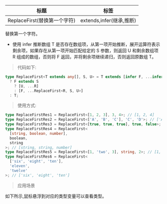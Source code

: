 | 标题                         | 标签                     |
| ---------------------------- | ------------------------ |
| ReplaceFirst(替换第一个字符) | extends,infer(继承,推断) |

替换第一个字符。

- 使用 infer 推断数组 T 是否存在数组项，从第一项开始推断，展开运算符表示剩余项，如果存在从第一项开始匹配给定的 S 参数，则返回 U 和剩余数组项 R 组成的数组，否则将 F 返回，并将剩余项继续递归，否则返回原数组 T。

> 代码如下:

```ts
type ReplaceFirst<T extends any[], S, U> = T extends [infer F, ...infer R]
  ? F extends S
    ? [U, ...R]
    : [F, ...ReplaceFirst<R, S, U>]
  : T;
```

> 使用方式:

```ts
type ReplaceFirstRes1 = ReplaceFirst<[1, 2, 3], 3, 4>; // [1, 2, 4]
type ReplaceFirstRes2 = ReplaceFirst<['A', 'B', 'C'], 'C', 'D'>; // ['A', 'B', 'D']
type ReplaceFirstRes3 = ReplaceFirst<[true, true, true], true, false>; // [false, true, true]
type ReplaceFirstRes4 = ReplaceFirst<
  [string, boolean, number],
  boolean,
  string
>; // [string, string, number]
type ReplaceFirstRes5 = ReplaceFirst<[1, 'two', 3], string, 2>; // [1, 2, 3]
type ReplaceFirstRes6 = ReplaceFirst<
  ['six', 'eight', 'ten'],
  'eleven',
  'twelve'
>; // ['six', 'eight', 'ten']
```

> 应用场景

如下所示,鼠标悬浮到对应的类型变量可以查看类型。

<div class="code-editor" data-url="codes/typescript/demo/ReplaceFirst.ts" data-language="typescript"></div>
